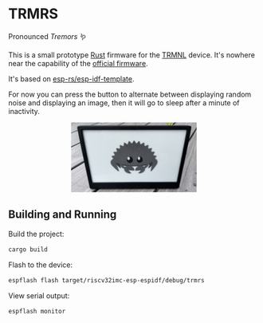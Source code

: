 # TRMRS

Pronounced _Tremors_ 🪱

This is a small prototype [Rust](https://www.rust-lang.org/) firmware for the [TRMNL](https://usetrmnl.com/) device. It's nowhere near the capability of the [official firmware](https://github.com/usetrmnl/firmware).

It's based on [esp-rs/esp-idf-template](https://github.com/esp-rs/esp-idf-template).

For now you can press the button to alternate between displaying random noise and displaying an image, then it will go to sleep after a minute of inactivity.

<center><img src="trmrs.jpg" width="50%" alt="device showing image of ferris" /></center>

## Building and Running

Build the project:

```bash
cargo build
```

Flash to the device:

```bash
espflash flash target/riscv32imc-esp-espidf/debug/trmrs
```

View serial output:

```bash
espflash monitor
```
